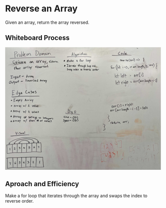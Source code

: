 # Reverse an Array

Given an array, return the array reversed.

## Whiteboard Process

![Array-Reverse](./whiteboardpic.jpg)

## Aproach and Efficiency

Make a for loop that iterates through the array and swaps the index to reverse order.
